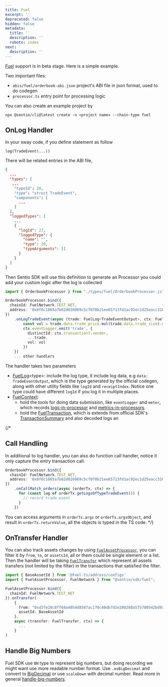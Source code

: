 ```yaml
---
title: Fuel
excerpt: ''
deprecated: false
hidden: false
metadata:
  title: ''
  description: ''
  robots: index
next:
  description: ''
---
```

[Fuel](https://fuel.network/) support is in beta stage. Here is a simple example.

Two important files:

* `abis/fuel/orderbook-abi.json` project's ABI file in json format, used to do codegen
* `processor.ts` entry point for processing logic

You can also create an example project by

```
npx @sentio/cli@latest create -n <project name> --chain-type fuel
```

## OnLog Handler

In your sway code, if you define statement as follow

```
log(TradeEvent(...))
```

There will be related entries in the ABI file,

```json
{
  ...
  "types": [
   ...
    "typeId": 20,
    "type": "struct TradeEvent",
    "components": [
      ...
    ]
  ],
  "loggedTypes": [
    ...
    {
      "logId": 27,
      "loggedType": {
        "name": "",
        "type": 20,
        "typeArguments": []
      }
    }
  ]
}
```

Then Sentio SDK will use this definition to generate an Processor you could add your custom logic after the log is collected

```typescript
import { OrderbookProcessor } from "./types/fuel/OrderbookProcessor.js";

OrderbookProcessor.bind({
  chainId: FuelNetwork.TEST_NET,
  address: '0x0f0c1065a7b82d026069c5cf070b21ee65713fd1ac92ec1d25eacc3100187f78'
})
    .onLogTradeEvent(async (trade: FuelLog<TradeEventOutput>, ctx: FuelContext) => {
        const vol = trade.data.trade_price.mul(trade.data.trade_size).scaleDown(2 * 10)
        ctx.eventLogger.emit('trade', {
          distinctId: ctx.transaction?.sender,
          ...trade,
          vol: vol
        })
    })
    ... other handlers
```

The handler takes two parameters

* [FuelLog](https://sdk.sentio.xyz/interfaces/fuel.FuelLog.html)\<type>:  include the log type, it include log data, e.g `data: TradeEventOutput`, which is the type generated by the official codegen, along with other utility fields like `logId` and `receiptIndex`. Notice one type could have different `logId` if you log it in multiple places.
* [FuelContext](https://sdk.sentio.xyz/interfaces/fuel.FuelLog.html):
  * hold the tools for doing data submission, like `eventLogger` and `meter`, which records [logs-in-processor](logs-in-processor "mention") and [metrics-in-processors](metrics-in-processors "mention").
  * hold the [FuelTransaction](https://sdk.sentio.xyz/types/fuel.FuelTransaction.html), which is extends from official SDK's [TransactionSummary](https://docs.fuel.network/docs/nightly/fuels-ts/account/#transactionsummary) and also decoded logs an

{/*  
## Call Handling  

In additional to log handler, you can also do function call handler, notice it only capture the entry transaction call:

```typescript
OrderbookProcessor.bind({
  chainId: FuelNetwork.TEST_NET,
  address: '0x0f0c1065a7b82d026069c5cf070b21ee65713fd1ac92ec1d25eacc3100187f78'
})
    .onCallMatch_orders(async (orderTx, ctx) => {
      for (const log of orderTx.getLogsOfTypeTradeEvent()) {
        // record trade event
      }
    })
```

You can access arguments in `orderTx.args` or `orderTx.argsObject`,  and result in `orderTx.returnValue`, all the objects is typed in the TS code. */}

## OnTransfer Handler

You can also track assets changes by using [`FuelAssetProcessor`](https://sdk.sentio.xyz/classes/fuel.FuelAssetProcessor.html), you can filter it by `from`, `to`, or `assetsId`, all or them could be single element or a list. Then the handler will be taking [`FuelTransfer`](https://sdk.sentio.xyz/types/fuel.FuelTransfer.html) which represent all assets transfers (not limited by the filter) in the transactions that  satisfied the filter.

```typescript
import { BaseAssetId } from '@fuel-ts/address/configs'
import { FuelAssetProcessor, FuelNetwork } from "@sentio/sdk/fuel";

FuelAssetProcessor.bind({
  chainId: FuelNetwork.TEST_NET
}).onTransfer(
    {
      from: "0xd3fe20c8ff68a4054d8587ac170c40db7d1e200208a575780542bd9a7e3eec08",
      assetId: BaseAssetId
    },
    async (transfer: FuelTransfer, ctx) => {
      ...
    }
)
```

## Handle Big Numbers

Fuel SDK use `BN` type to represent big numbers, but doing recording we might want use more readable number format. Use `.asBigDecimal`  and convert to  [BigDecimal](https://github.com/MikeMcl/bignumber.js) or use `scaleDown` with decimal number. Read more in general [handle-big-numbers](handle-big-numbers "mention").